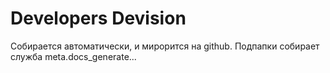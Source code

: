# Developers Devision

Собирается автоматически, и мирорится на github. 
Подпапки собирает служба meta.docs_generate...

